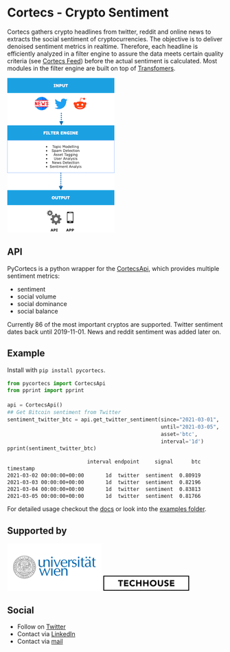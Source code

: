 # Cortecs - Crypto Sentiment

Cortecs gathers crypto headlines from twitter, reddit and online news to extracts the social sentiment of cryptocurrencies.
The objective is to deliver denoised sentiment metrics in realtime. Therefore, each headline is efficiently analyzed in a
filter engine to assure the data meets certain quality criteria (see [Cortecs Feed](https://cortecs.ai)) before
the actual sentiment is calculated. Most modules in the filter engine are built on top
of [Transfomers](https://huggingface.co/transformers/).


![SNAP](https://github.com/cortecs-ai/pycortecs/blob/main/img/SNAP_Overview.png?raw=true "Title")

## API

PyCortecs is a python wrapper for the [CortecsApi](http://185.232.71.249:8002/redoc), which provides multiple sentiment metrics:

- sentiment
- social volume
- social dominance
- social balance

Currently 86 of the most important
cryptos are supported. Twitter sentiment dates back until 2019-11-01. News and reddit sentiment was added later on.
  
## Example

Install with `pip install pycortecs`.

```python
from pycortecs import CortecsApi
from pprint import pprint

api = CortecsApi()
## Get Bitcoin sentiment from Twitter
sentiment_twitter_btc = api.get_twitter_sentiment(since="2021-03-01",
                                                  until="2021-03-05",
                                                  asset='btc',
                                                  interval='1d')
pprint(sentiment_twitter_btc)
```

```
                          interval endpoint     signal      btc
timestamp                                                      
2021-03-02 00:00:00+00:00       1d  twitter  sentiment  0.80919
2021-03-03 00:00:00+00:00       1d  twitter  sentiment  0.82196
2021-03-04 00:00:00+00:00       1d  twitter  sentiment  0.83813
2021-03-05 00:00:00+00:00       1d  twitter  sentiment  0.81766

```

For detailed usage checkout the [docs](http://185.232.71.249:8002/docs#/) or look into
the [examples folder](https://github.com/cortecs-ai/pycortecs/tree/main/examples).

## Supported by

![University of Vienna](https://github.com/cortecs-ai/pycortecs/blob/main/img/UniVie.png "University of Vienna")
![Techhouse](https://github.com/cortecs-ai/pycortecs/blob/main/img/Techhouse.png "Techhouse")

## Social

- Follow on [Twitter](https://twitter.com/cortecs_ai)
- Contact via [LinkedIn](https://www.linkedin.com/company/cortecs-ai)
- Contact via [mail](mailto:office@cortecs.ai)







